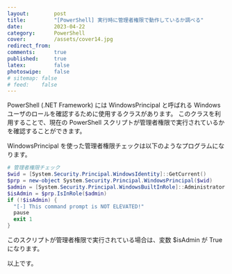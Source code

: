```yaml
---
layout:        post
title:         "[PowerShell] 実行時に管理者権限で動作しているか調べる"
date:          2023-04-22
category:      PowerShell
cover:         /assets/cover14.jpg
redirect_from:
comments:      true
published:     true
latex:         false
photoswipe:    false
# sitemap: false
# feed:    false
---
```


PowerShell (.NET Framework) には WindowsPrincipal と呼ばれる Windows ユーザのロールを確認するために使用するクラスがあります。
このクラスを利用することで、現在の PowerShell スクリプトが管理者権限で実行されているかを確認することができます。

WindowsPrincipal を使った管理者権限チェックは以下のようなプログラムになります。

```ps1
# 管理者権限チェック
$wid = [System.Security.Principal.WindowsIdentity]::GetCurrent()
$prp = new-object System.Security.Principal.WindowsPrincipal($wid)
$admin = [System.Security.Principal.WindowsBuiltInRole]::Administrator
$isAdmin = $prp.IsInRole($admin)
if (!$isAdmin) {
  "[-] This command prompt is NOT ELEVATED!"
  pause
  exit 1
}
```

このスクリプトが管理者権限で実行されている場合は、変数 $isAdmin が True になります。

以上です。
